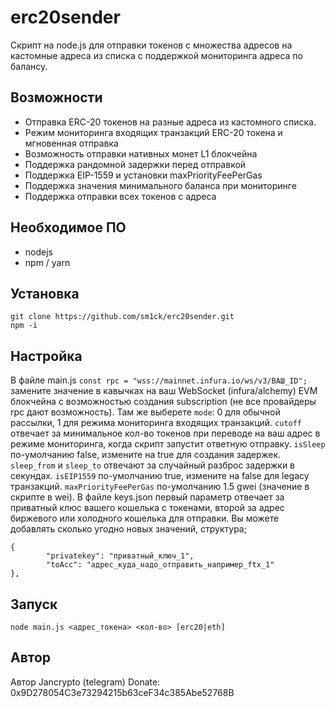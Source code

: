 # erc20sender
Скрипт на node.js для отправки токенов с множества адресов на кастомные адреса из списка с поддержкой мониторинга адреса по балансу.
## Возможности
- Отправка ERC-20 токенов на разные адреса из кастомного списка.
- Режим мониторинга входящих транзакций ERC-20 токена и мгновенная отправка
- Возможность отправки нативных монет L1 блокчейна
- Поддержка рандомной задержки перед отправкой
- Поддержка EIP-1559 и установки maxPriorityFeePerGas
- Поддержка значения минимального баланса при мониторинге
- Поддержка отправки всех токенов с адреса
## Необходимое ПО
- nodejs
- npm / yarn
## Установка
```
git clone https://github.com/sm1ck/erc20sender.git
npm -i
```
## Настройка
В файле main.js ```const rpc = "wss://mainnet.infura.io/ws/v3/ВАШ_ID";``` замените значение в кавычках на ваш WebSocket (infura/alchemy) EVM блокчейна с возможностью создания subscription (не все провайдеры rpc дают возможность).
Там же выберете ```mode```: 0 для обычной рассылки, 1 для режима мониторинга входящих транзакций. ```cutoff``` отвечает за минимальное кол-во токенов при переводе на ваш адрес в режиме мониторинга, когда скрипт запустит ответную отправку. ```isSleep``` по-умолчанию false, измените на true для создания задержек. ```sleep_from``` и ```sleep_to``` отвечают за случайный разброс задержки в секундах. ```isEIP1559``` по-умолчанию true, измените на false для legacy транзакций. ```maxPriorityFeePerGas``` по-умолчанию 1.5 gwei (значение в скрипте в wei).
В файле keys.json первый параметр отвечает за приватный клюс вашего кошелька с токенами, второй за адрес биржевого или холодного кошелька для отправки. Вы можете добавлять сколько угодно новых значений, структура;
```
{
        "privatekey": "приватный_ключ_1",
        "toAcc": "адрес_куда_надо_отправить_например_ftx_1"
},
```
## Запуск
```
node main.js <адрес_токена> <кол-во> [erc20|eth]
```
## Автор
Автор Jancrypto (telegram)
Donate: 0x9D278054C3e73294215b63ceF34c385Abe52768B